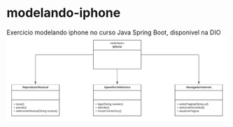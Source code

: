 # modelando-iphone
Exercicio modelando iphone no curso Java Spring Boot, disponivel na DIO
![Modelagem Iphone](Diagrama%20em%20branco.jpeg)